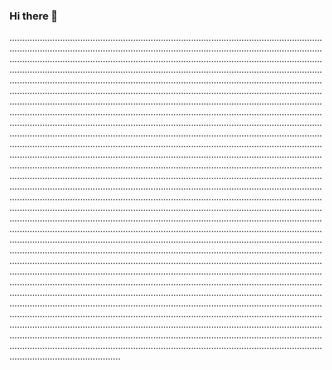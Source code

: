 ### Hi there 👋

....................................................................................................................................................................................................................................................................................................................................................................................................................................................................................................................................................................................................................................................................................................................................................................................................................................................................................................................................................................................................................................................................................................................................................................................................................................................................................................................................................................................................................................................................................................................................................................................................................................................................................................................................................................................................................................................................................................................................................................................................................................................................................................................................................................................................................................................................................................................................................................................................................................................................................................................................................................................................................................................................................................................................................................................................................................................................................................................................................................................................................................................................................................................................................................................................................................................................................................................................................................................................................................................................................................................................................................................................................................................................................................................................................................................................................................................................................................................